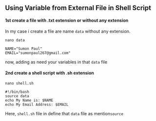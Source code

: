 ## Using Variable from External File in Shell Script

#### 1st create a file with .txt extension or without any extension
In my case i create a file are name `data` without any extension.
```
nano data
```
```
NAME="Sumon Paul"
EMAIL="sumonpaul267@gmail.com"
```
now, adding as need your variables in that `data` file

#### 2nd create a shell script with .sh extension
```
nano shell.sh
```
```
#!/bin/bash
source data
echo My Name is: $NAME
echo My Email Address: $EMAIL 
```
Here, `shell.sh` file in define that `data` file as mention`source`
